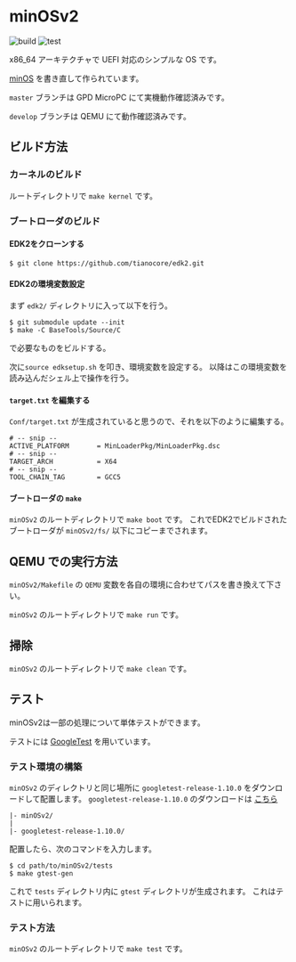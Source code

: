 # minOSv2

![build](https://github.com/Totsugekitai/minOSv2/workflows/build/badge.svg)
![test](https://github.com/Totsugekitai/minOSv2/workflows/test/badge.svg)

x86_64 アーキテクチャで UEFI 対応のシンプルな OS です。

[minOS](https://github.com/Totsugekitai/minOS) を書き直して作られています。

`master` ブランチは GPD MicroPC にて実機動作確認済みです。

`develop` ブランチは QEMU にて動作確認済みです。

## ビルド方法

### カーネルのビルド

ルートディレクトリで `make kernel` です。

### ブートローダのビルド

#### EDK2をクローンする

```
$ git clone https://github.com/tianocore/edk2.git
```

#### EDK2の環境変数設定

まず `edk2/` ディレクトリに入って以下を行う。

```
$ git submodule update --init
$ make -C BaseTools/Source/C
```

で必要なものをビルドする。

次に`source edksetup.sh` を叩き、環境変数を設定する。
以降はこの環境変数を読み込んだシェル上で操作を行う。

#### `target.txt` を編集する

`Conf/target.txt` が生成されていると思うので、それを以下のように編集する。

```
# -- snip --
ACTIVE_PLATFORM       = MinLoaderPkg/MinLoaderPkg.dsc
# -- snip --
TARGET_ARCH           = X64
# -- snip --
TOOL_CHAIN_TAG        = GCC5
```

#### ブートローダの `make`

`minOSv2` のルートディレクトリで `make boot` です。
これでEDK2でビルドされたブートローダが `minOSv2/fs/` 以下にコピーまでされます。

## QEMU での実行方法

`minOSv2/Makefile` の `QEMU` 変数を各自の環境に合わせてパスを書き換えて下さい。

`minOSv2` のルートディレクトリで `make run` です。

## 掃除

`minOSv2` のルートディレクトリで `make clean` です。

## テスト

minOSv2は一部の処理について単体テストができます。

テストには [GoogleTest](https://github.com/google/googletest) を用いています。

### テスト環境の構築

`minOSv2` のディレクトリと同じ場所に `googletest-release-1.10.0` をダウンロードして配置します。
`googletest-release-1.10.0` のダウンロードは [こちら](https://github.com/google/googletest/archive/release-1.10.0.zip)

``` text
|- minOSv2/
|
|- googletest-release-1.10.0/
```

配置したら、次のコマンドを入力します。

``` shell
$ cd path/to/minOSv2/tests
$ make gtest-gen
```

これで `tests` ディレクトリ内に `gtest` ディレクトリが生成されます。
これはテストに用いられます。

### テスト方法

`minOSv2` のルートディレクトリで `make test` です。
